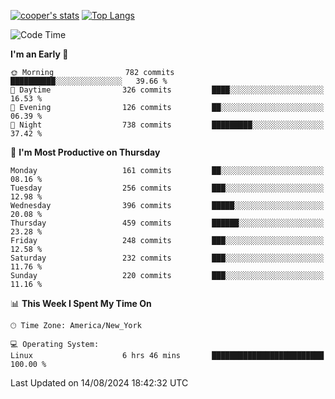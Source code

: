 [![cooper's stats](https://github-readme-stats-l2ak-km2n59e3j-coopjzs-projects.vercel.app/api?username=coopjz&count_private=true)](https://github.com/coopjz/github-readme-stats)
[![Top Langs](https://github-readme-stats-l2ak-km2n59e3j-coopjzs-projects.vercel.app/api/top-langs/?username=coopjz&count_private=true&langs_count=8&layout=compact&&hide=C)](https://github.com/coopjz/github-readme-stats)
<!--START_SECTION:waka-->
![Code Time](http://img.shields.io/badge/Code%20Time-183%20hrs%2023%20mins-blue)

**I'm an Early 🐤** 

```text
🌞 Morning                782 commits         ██████████░░░░░░░░░░░░░░░   39.66 % 
🌆 Daytime                326 commits         ████░░░░░░░░░░░░░░░░░░░░░   16.53 % 
🌃 Evening                126 commits         ██░░░░░░░░░░░░░░░░░░░░░░░   06.39 % 
🌙 Night                  738 commits         █████████░░░░░░░░░░░░░░░░   37.42 % 
```
📅 **I'm Most Productive on Thursday** 

```text
Monday                   161 commits         ██░░░░░░░░░░░░░░░░░░░░░░░   08.16 % 
Tuesday                  256 commits         ███░░░░░░░░░░░░░░░░░░░░░░   12.98 % 
Wednesday                396 commits         █████░░░░░░░░░░░░░░░░░░░░   20.08 % 
Thursday                 459 commits         ██████░░░░░░░░░░░░░░░░░░░   23.28 % 
Friday                   248 commits         ███░░░░░░░░░░░░░░░░░░░░░░   12.58 % 
Saturday                 232 commits         ███░░░░░░░░░░░░░░░░░░░░░░   11.76 % 
Sunday                   220 commits         ███░░░░░░░░░░░░░░░░░░░░░░   11.16 % 
```


📊 **This Week I Spent My Time On** 

```text
🕑︎ Time Zone: America/New_York

💻 Operating System: 
Linux                    6 hrs 46 mins       █████████████████████████   100.00 % 
```


 Last Updated on 14/08/2024 18:42:32 UTC
<!--END_SECTION:waka-->
